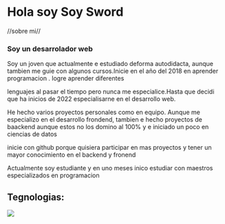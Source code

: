 <h1>Hola soy Soy Sword</h1>
<div>
  //sobre mi//
<h3>Soy un desarrolador web </h3>
<p>Soy un joven que actualmente e estudiado deforma autodidacta, aunque tambien me guie con algunos cursos.Inicie en el año del 2018 en aprender programacion . logre aprender diferentes</p>
<p> lenguajes al pasar el tiempo pero nunca me especialice.Hasta que decidi que ha inicios de 2022 especialisarne en el desarrollo web.</p>
<p>He hecho varios proyectos personales como en equipo. Aunque me especializo en el desarrollo frondend, tambien e hecho proyectos de baackend aunque estos no los domino al 100% y e iniciado un poco en ciencias de datos</p>
<p>inicie con github porque quisiera participar en mas proyectos y tener un mayor conocimiento en el backend y fronend</p>
  <p>Actualmente soy estudiante y en uno meses inico estudiar con maestros especializados en programacion </p>
</div>
<div>
  <h2>Tegnologias:</h2>
<img src=<"[![My Skills](https://skillicons.dev/icons?i=js,html,css,wasm)](https://skillicons.dev)"/>
</div>
